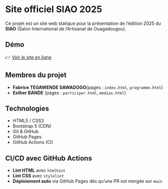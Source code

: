 #  Site officiel SIAO 2025 
Ce projet est un site web statique pour la présentation de l’édition 2025 du **SIAO** (Salon International de l’Artisanat de Ouagadougou).

## Démo
👉 [Voir le site en ligne](https://afrifuture.github.io/projet_integration_continue/)

## Membres du projet
- **Fabrice TEGAWENDE SAWADOGO**(pages : `index.html`, `programme.html`)
- **Esther BANDE** (pages : `participer.html`, `medias.html`)


## Technologies
- HTML5 / CSS3
- Bootstrap 5 (CDN)
- Git & GitHub
- GitHub Pages
- GitHub Actions (CI)

## CI/CD avec GitHub Actions
- **Lint HTML** avec `htmlhint`
- **Lint CSS** avec `stylelint`
- **Déploiement auto** via GitHub Pages dès qu’une PR est mergée sur `main`